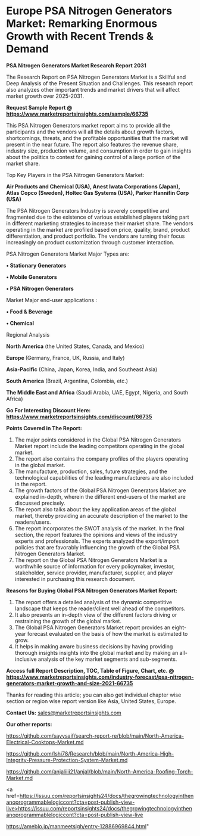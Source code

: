 # Europe PSA Nitrogen Generators Market: Remarking Enormous Growth with Recent Trends & Demand

<strong>PSA Nitrogen Generators Market Research Report 2031</strong>

The Research Report on PSA Nitrogen Generators Market is a Skillful and Deep Analysis of the Present Situation and Challenges. This research report also analyzes other important trends and market drivers that will affect market growth over 2025-2031.

<strong>Request Sample Report @ <a href=https://www.marketreportsinsights.com/sample/66735>https://www.marketreportsinsights.com/sample/66735</a></strong>

This PSA Nitrogen Generators market report aims to provide all the participants and the vendors will all the details about growth factors, shortcomings, threats, and the profitable opportunities that the market will present in the near future. The report also features the revenue share, industry size, production volume, and consumption in order to gain insights about the politics to contest for gaining control of a large portion of the market share.

Top Key Players in the PSA Nitrogen Generators Market:

<strong>Air Products and Chemical (USA), Anest Iwata Corporations (Japan), Atlas Copco (Sweden), Holtec Gas Systems (USA), Parker Hannifin Corp (USA)</strong>

The PSA Nitrogen Generators Industry is severely competitive and fragmented due to the existence of various established players taking part in different marketing strategies to increase their market share. The vendors operating in the market are profiled based on price, quality, brand, product differentiation, and product portfolio. The vendors are turning their focus increasingly on product customization through customer interaction.

PSA Nitrogen Generators Market Major Types are:

<strong>• Stationary Generators

• Mobile Generators

• PSA Nitrogen Generators</strong>

Market Major end-user applications :

<strong>• Food & Beverage

• Chemical</strong>

Regional Analysis

</u><strong><b>North America</b></strong> (the United States, Canada, and Mexico)

<strong><b>Europe </b></strong>(Germany, France, UK, Russia, and Italy)

<strong><b>Asia-Pacific</b></strong> (China, Japan, Korea, India, and Southeast Asia)

<strong><b>South America</b></strong> (Brazil, Argentina, Colombia, etc.)

<strong><b>The Middle East and Africa</b></strong> (Saudi Arabia, UAE, Egypt, Nigeria, and South Africa)

<strong>Go For Interesting Discount Here: <a href=https://www.marketreportsinsights.com/discount/66735>https://www.marketreportsinsights.com/discount/66735</a></strong>

<strong>Points Covered in The Report:</strong>
<ol>
  <li>The major points considered in the Global PSA Nitrogen Generators Market report include the leading competitors operating in the global market.</li>
  <li>The report also contains the company profiles of the players operating in the global market.</li>
  <li>The manufacture, production, sales, future strategies, and the technological capabilities of the leading manufacturers are also included in the report.</li>
  <li>The growth factors of the Global PSA Nitrogen Generators Market are explained in-depth, wherein the different end-users of the market are discussed precisely.</li>
  <li>The report also talks about the key application areas of the global market, thereby providing an accurate description of the market to the readers/users.</li>
  <li>The report incorporates the SWOT analysis of the market. In the final section, the report features the opinions and views of the industry experts and professionals. The experts analyzed the export/import policies that are favorably influencing the growth of the Global PSA Nitrogen Generators Market.</li>
  <li>The report on the Global PSA Nitrogen Generators Market is a worthwhile source of information for every policymaker, investor, stakeholder, service provider, manufacturer, supplier, and player interested in purchasing this research document.</li>
</ol>
<strong>Reasons for Buying Global PSA Nitrogen Generators Market Report:</strong>

<ol>
  <li>The report offers a detailed analysis of the dynamic competitive landscape that keeps the reader/client well ahead of the competitors.</li>
  <li>It also presents an in-depth view of the different factors driving or restraining the growth of the global market.</li>
  <li>The Global PSA Nitrogen Generators Market report provides an eight-year forecast evaluated on the basis of how the market is estimated to grow.</li>
  <li>It helps in making aware business decisions by having providing thorough insights insights into the global market and by making an all-inclusive analysis of the key market segments and sub-segments.</li>
</ol>
<strong>Access full Report Description, TOC, Table of Figure, Chart, etc. @ <a href=https://www.marketreportsinsights.com/industry-forecast/psa-nitrogen-generators-market-growth-and-size-2021-66735>https://www.marketreportsinsights.com/industry-forecast/psa-nitrogen-generators-market-growth-and-size-2021-66735</a></strong>


Thanks for reading this article; you can also get individual chapter wise section or region wise report version like Asia, United States, Europe.

<strong>Contact Us:</strong>
sales@marketreportsinsights.com

<strong>Our other reports:</strong>

<a href=https://github.com/sayysaif/search-report-re/blob/main/North-America-Electrical-Cooktops-Market.md>https://github.com/sayysaif/search-report-re/blob/main/North-America-Electrical-Cooktops-Market.md</a>

<a href=https://github.com/Ishi78/Research/blob/main/North-America-High-Integrity-Pressure-Protection-System-Market.md>https://github.com/Ishi78/Research/blob/main/North-America-High-Integrity-Pressure-Protection-System-Market.md</a>

<a href=https://github.com/anjaliiii21/anjal/blob/main/North-America-Roofing-Torch-Market.md>https://github.com/anjaliiii21/anjal/blob/main/North-America-Roofing-Torch-Market.md</a>

<a href=https://issuu.com/reportsinsights24/docs/thegrowingtechnologyinthenanoprogrammablelogiccont?cta=post-publish-view-live>https://issuu.com/reportsinsights24/docs/thegrowingtechnologyinthenanoprogrammablelogiccont?cta=post-publish-view-live</a>

<a href=https://ameblo.jp/manmeetsigh/entry-12886969844.html>https://ameblo.jp/manmeetsigh/entry-12886969844.html</a>"
